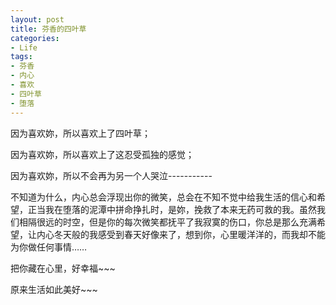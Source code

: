 ```yaml
---
layout: post
title: 芬香的四叶草
categories:
- Life
tags:
- 芬香
- 内心
- 喜欢
- 四叶草
- 堕落
---
```


因为喜欢妳，所以喜欢上了四叶草；

              
因为喜欢妳，所以喜欢上了这忍受孤独的感觉；

                          
因为喜欢妳，所以不会再为另一个人哭泣-----------

 

        
不知道为什么，内心总会浮现出你的微笑，总会在不知不觉中给我生活的信心和希望，正当我在堕落的泥潭中拼命挣扎时，是妳，挽救了本来无药可救的我。虽然我们相隔很远的时空，但是你的每次微笑都抚平了我寂寞的伤口，你总是那么充满希望，让内心冬天般的我感受到春天好像来了，想到你，心里暖洋洋的，而我却不能为你做任何事情……

  

           
把你藏在心里，好幸福~~~

  

              
原来生活如此美好~~~
